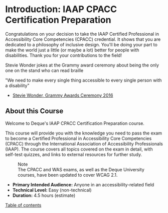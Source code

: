 # Introduction: IAAP CPACC Certification Preparation

Congratulations on your decision to take the IAAP Certified Professional in Accessibility Core Competencies (CPACC) credential. It shows that you are dedicated to a philosophy of inclusive design. You'll be doing your part to make the world just a little (or maybe a lot) better for people with disabilities. Thank you for your contributions to the field!

Stevie Wonder jokes at the Grammy award ceremony about being the only one on the stand who can read braille

"We need to make every single thing accessible to every single person with a disability"
- [Stevie Wonder, Grammy Awards Ceremony 2016](http://www.huffingtonpost.ca/2016/02/15/stevie-wonder-grammys-2016-accessibility_n_9240248.html) 

## About this Course

Welcome to Deque's IAAP CPACC Certification Preparation course.

This course will provide you with the knowledge you need to pass the exam to become a Certified Professional in Accessibility Core Competencies (CPACC) through the International Association of Accessibility Professionals (IAAP). The course covers all topics covered on the exam in detail, with self-test quizzes, and links to external resources for further study.

<figure>
<figcaption>Note</figcaption>
The CPACC and WAS exams, as well as the Deque University courses, have been updated to cover WCAG 2.1.
</figure>

- <strong>Primary Intended Audience:</strong> Anyone in an accessibility-related field
- <strong>Technical Level:</strong> Easy (non-technical)
- <strong>Duration:</strong> 4.5 hours (estimate)

[Table of contents](toc.md)